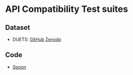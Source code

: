 # API Compatibility Test suites

## Dataset

- DUETS: [GitHub](https://github.com/castor-software/Duets/) [Zenodo](https://zenodo.org/record/4723387)

## Code

- [Spoon](https://spoon.gforge.inria.fr/)

